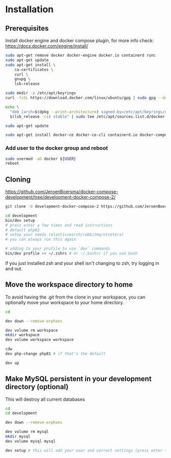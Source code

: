 # Installation
## Prerequisites
Install docker engine and docker compose plugin, for more info check: https://docs.docker.com/engine/install/

```bash
sudo apt-get remove docker docker-engine docker.io containerd runc
sudo apt-get update
sudo apt-get install \
    ca-certificates \
    curl \
    gnupg \
    lsb-release

sudo mkdir -p /etc/apt/keyrings
curl -fsSL https://download.docker.com/linux/ubuntu/gpg | sudo gpg --dearmor -o /etc/apt/keyrings/docker.gpg

echo \
  "deb [arch=$(dpkg --print-architecture) signed-by=/etc/apt/keyrings/docker.gpg] https://download.docker.com/linux/ubuntu \
  $(lsb_release -cs) stable" | sudo tee /etc/apt/sources.list.d/docker.list > /dev/null

sudo apt-get update

sudo apt-get install docker-ce docker-ce-cli containerd.io docker-compose-plugin
```

### Add user to the docker group and reboot
```bash
sudo usermod -aG docker ${USER}
reboot
```

## Cloning
https://github.com/JeroenBoersma/docker-compose-development/tree/development-docker-compose-2/

```bash
git clone -b development-docker-compose-2 https://github.com/JeroenBoersma/docker-compose-development.git development

cd development
bin/dev setup
# press enter a few times and read instructions
# default php82
# setup your needs (elasticsearch/rabbitmq/etcetera)
# you can always run this again

# adding to your profile to use `dev` commands
bin/dev profile >> ~/.zshrc # or ~/.bashrc if you use bash
```

If you just installed zsh and your shell isn't changing to zsh, try logging in and out.

## Move the workspace directory to home
To avoid having the .git from the clone in your workspace, you can optionally move your workspace to your home directory.

```bash
cd

dev down --remove-orphans

dev volume rm workspace
mkdir workspace
dev volume workspace workspace

cdw
dev php-change php81 # if that's the default

dev up
```

## Make MySQL persistent in your development directory (optional)
This will destroy all current databases

```bash
cd
cd development

dev down --remove-orphans

dev volume rm mysql
mkdir mysql
dev volume mysql mysql

dev setup # this will add your user and correct settings (press enter to everything)
```



